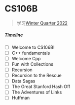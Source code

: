 # CS106B

> 学习[Winter Quarter 2022](https://web.stanford.edu/class/cs106b/)

##### Timeline

- [ ] Welcome to CS106B!
- [ ] C++ fundamentals
- [ ] Welcome Cpp
- [ ] Fun with Collections
- [ ] Recursion
- [ ] Recursion to the Rescue
- [ ] Data Sagas
- [ ] The Great Stanford Hash Off
- [ ] The Adventures of Links
- [ ] Huffman